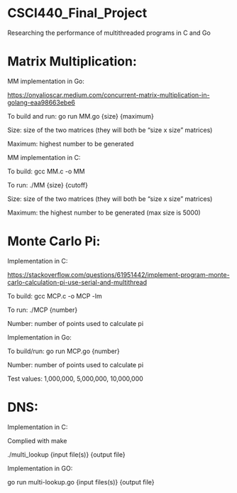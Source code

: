 # CSCI440_Final_Project
Researching the performance of multithreaded programs in C and Go

# Matrix Multiplication:

MM implementation in Go:

https://onyalioscar.medium.com/concurrent-matrix-multiplication-in-golang-eaa98663ebe6

To build and run: go run MM.go {size} {maximum}

Size: size of the two matrices (they will both be “size x size” matrices) 

Maximum: highest number to be generated

MM implementation in C:

To build: gcc MM.c -o MM

To run: ./MM {size} {cutoff}

Size: size of the two matrices (they will both be “size x size” matrices) 

Maximum: the highest number to be generated (max size is 5000)

# Monte Carlo Pi:

Implementation in C:

https://stackoverflow.com/questions/61951442/implement-program-monte-carlo-calculation-pi-use-serial-and-multithread

To build: gcc MCP.c -o MCP -lm

To run: ./MCP {number}

Number: number of points used to calculate pi

Implementation in Go:

To build/run: go run MCP.go {number}

Number: number of points used to calculate pi

Test values: 1,000,000, 5,000,000, 10,000,000

# DNS:

Implementation in C:

Complied with make

./multi_lookup {input file(s)} {output file}

Implementation in GO:

go run multi-lookup.go {input files(s)} {output file}
